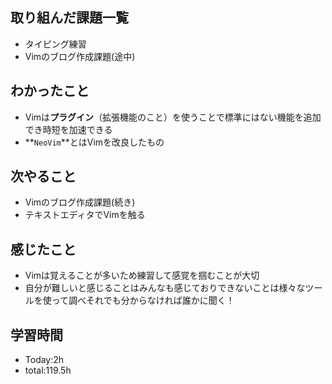 ## 取り組んだ課題一覧
- タイピング練習
- Vimのブログ作成課題(途中)

## わかったこと
- Vimは**プラグイン**（拡張機能のこと）を使うことで標準にはない機能を追加でき時短を加速できる
- **`NeoVim`**とはVimを改良したもの

## 次やること
 - Vimのブログ作成課題(続き)
 - テキストエディタでVimを触る
 
## 感じたこと
- Vimは覚えることが多いため練習して感覚を掴むことが大切  
- 自分が難しいと感じることはみんなも感じておりできないことは様々なツールを使って調べそれでも分からなければ誰かに聞く！

## 学習時間
- Today:2h
- total:119.5h
